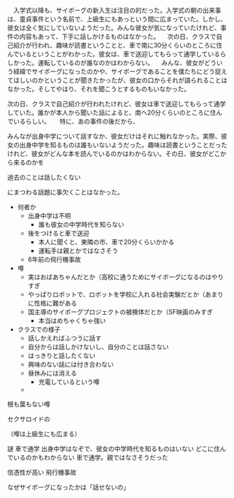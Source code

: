 　入学式以降も、サイボーグの新入生は注目の的だった。入学式の朝の出来事は、童貞事件という名前で、上級生にもあっという間に広まっていた。しかし、彼女は全く気にしていないようだった。みんな彼女が気になっていたけれど、事件の内容もあって、下手に話しかけるものはなかった。
　次の日、クラスで自己紹介が行われ、趣味が読書ということと、車で南に30分くらいのところに住んでいるということがわかった。彼女は、車で送迎してもらって通学しているらしかった。運転しているのが誰なのかはわからない。
　みんな、彼女がどういう経緯でサイボーグになったのかや、サイボーグであることを僕たちにどう捉えてほしいのかということが聞きたかったが、彼女の口からそれが語られることはなかった。そしてやはり、それを聞こうとするものもいなかった。


次の日、クラスで自己紹介が行われたけれど、彼女は車で送迎してもらって通学していた。誰かが本人から聞いた話によると、南へ20分くらいのところに住んでいるらしい。
　
特に、あの事件の後だから、


みんなが出身中学について話すなか、彼女だけはそれに触れなかった。実際、彼女の出身中学を知るものは誰もいないようだった。趣味は読書ということだったけれど、彼女がどんな本を読んでいるのかはわからない。その日、彼女がどこから来るのかを

過去のことは話したくない

にまつわる話題に事欠くことはなかった。

- 何者か
  - 出身中学は不明
    - 誰も彼女の中学時代を知らない
  - 後をつけると車で送迎
    - 本人に聞くと、東隣の市、車で20分くらいかかる
    - 運転手は親とかではなさそう
  - 6年前の飛行機事故
- 噂
  - 実はおばあちゃんだとか（高校に通うためにサイボーグになるのはやりすぎ
  - やっぱりロボットで、ロボットを学校に入れる社会実験だとか（あまりに性格に難がある
  - 国主導のサイボーグプロジェクトの被検体だとか（SF映画のみすぎ
    - 本当はめちゃくちゃ強い
- クラスでの様子
  - 話しかえればふつうに話す
  - 自分からは話しかけないし、自分のことは話さない
  - はっきりと話したくない
  - 興味のない話には付き合わない
  - 昼休みには消える
    - 充電しているという噂
  - 
根も葉もない噂

セクサロイドの



（噂は上級生にも広まる）

謎
車で通学
出身中学はなぞで、彼女の中学時代を知るものはいない
どこに住んでいるのかもわからない
車で通学。親ではなさそうだった

信憑性が高い
飛行機事故

なぜサイボーグになったかは「話せないの」

